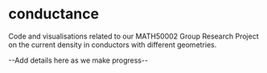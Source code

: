 # conductance

Code and visualisations related to our MATH50002 Group Research Project on the current density in conductors with different geometries.


--Add details here as we make progress--

